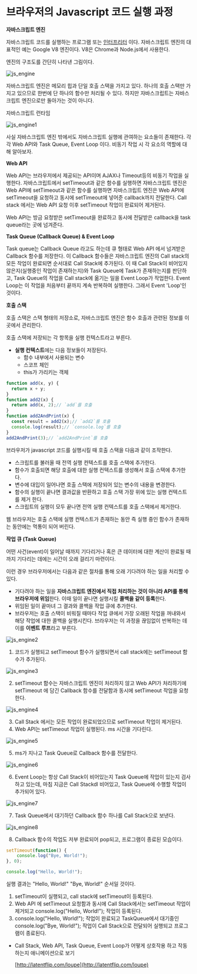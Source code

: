 # 브라우저의 Javascript 코드 실행 과정

**자바스크립트 엔진**

자바스크립트 코드를 실행하는 프로그램 또는 [인터프리터](https://www.notion.so/74cdfff7a06648be9f96872294987030) 이다. 자바스크립트 엔진의 대표적인 예는 Google V8 엔진이다. V8은 Chrome과 Node.js에서 사용한다.

엔진의 구조도를 간단히 나타낸 그림이다.

![js_engine](../Javascript/assets/js_engine.png)

자바스크립트 엔진은 메모리 힙과 단일 호출 스택을 가지고 있다. 하나의 호출 스택만 가지고 있으므로 한번에 단 하나의 함수만 처리될 수 있다. 하지만 자바스크립트는 자바스크립트 엔진으로만 돌아가는 것이 아니다. 

자바스크립트 런타임

![js_engine1](../Javascript/assets/js_engine1.png)

사실 자바스크립트 엔진 밖에서도 자바스크립트 실행에 관여하는 요소들이 존재한다. 각각 Web API와 Task Queue, Event Loop 이다. 비동기 작업 시 각 요소의 역할에 대해 알아보자.

**Web API**

Web API는 브라우저에서 제공되는 API이며 AJAX나 Timeout등의 비동기 작업을 실행한다. 자바스크립트에서 setTimeout과 같은 함수를 실행하면 자바스크립트 엔진은 Web API에 setTimeout과 같은 함수를 실행하면 자바스크립트 엔진은 Web API에 setTimeout을 요청하고 동시에 setTimeout에 넣어준 callback까지 전달한다. Call stack 에서는 Web API 요청 이후 setTimeout 작업이 완료되어 제거된다. 

Web API는 방금 요청받은 setTimeout을 완료하고 동시에 전달받은 callback을 task queue라는 곳에 넘겨준다.

**Task Queue (Callback Queue) & Event Loop**

Task queue는 Callback Queue 라고도 하는데 큐 형태로 Web API 에서 넘겨받은 Callback 함수를 저장한다. 이 Callback 함수들은 자바스크립트 엔진의 Call stack의 모든 작업이 완료되면 순서대로 Call Stack에 추가된다. 이 때 Call Stack이 비어있지 않은지(실행중인 작업이 존재하는지)와 Task Queue에 Task가 존재하는지를 판단하고, Task Queue의 작업을 Call stack에 옮기는 일을 Event Loop가 작업한다. Event Loop는 이 작업을 처음부터 끝까지 계속 반복하여 실행한다. 그래서 Event 'Loop'인 것이다.

**호출 스택**

호출 스택은 스택 형태의 저장소로, 자바스크립트 엔진은 함수 호출과 관련된 정보를 이 곳에서 관리한다.

호출 스택에 저장되는 각 항목을 실행 컨텍스트라고 부른다. 

- **실행 컨텍스트**에는 다음 정보들이 저장된다.
    - 함수 내부에서 사용되는 변수
    - 스코프 체인
    - this가 가리키는 객체

```jsx
function add(x, y) {
  return x + y;
}
function add2(x) {
  return add(x, 2);// `add`를 호출
}
function add2AndPrint(x) {
  const result = add2(x);// `add2`를 호출
  console.log(result);// `console.log`를 호출
}
add2AndPrint(3);// `add2AndPrint`를 호출
```

브라우저가 javascript 코드를 실행시킬 때 호출 스택을 다음과 같이 조작한다.

- 스크립트를 불러올 때 전역 실행 컨텍스트를 호출 스택에 추가한다.
- 함수가 호출되면 해당 호출에 대한 실행 컨텍스트를 생성해서 호출 스택에 추가한다.
- 변수에 대입이 일어나면 호출 스택에 저장되어 있는 변수의 내용을 변경한다.
- 함수의 실행이 끝나면 결과값을 반환하고 호출 스택 가장 위에 있는 실행 컨텍스트를 제거 한다.
- 스크립트의 실행이 모두 끝나면 전역 실행 컨텍스트를 호출 스택에서 제거한다.

웹 브라우저는 호출 스택에 실행 컨텍스트가 존재하는 동안 즉 실행 중인 함수가 존재하는 동안에는 먹통이 되어 버린다. 

**작업 큐 (Task Queue)**

어떤 사건(event)이 일어날 때까지 기다리거나 혹은 큰 데이터에 대한 계산이 완료될 때까지 기다리는 데에는 시간이 오래 걸리기 마련이다.

이런 경우 브라우저에서는 다음과 같은 절차를 통해 오래 기다려야 하는 일을 처리할 수 있다.

- 기다려야 하는 일을 **자바스크립트 엔진에서 직접 처리하는 것이 아니라 API를 통해 브라우저에 위임**한다. 이때 일이 끝나면 실행시킬 **콜백을 같이 등록**한다.
- 위임된 일이 끝마녀 그 결과와 콜백을 작업 큐에 추가한다.
- 브라우저는 호출 스택이 비워질 때마다 작업 큐에서 가장 오래된 작업을 꺼내와서 해당 작업에 대한 콜백을 실행시킨다. 브라우저는 이 과정을 끊임없이 반복하는 데 이를 **이벤트 루프**라고 부른다.

![js_engine2](../Javascript/assets/js_engine2.png)

1. 코드가 실행되고 setTimeout 함수가 실행되면서 call stack에는 setTimeout 함수가 추가된다.

![js_engine3](../Javascript/assets/js_engine3.png)

2. setTimeout 함수는 자바스크립트 엔진이 처리하지 않고 Web API가 처리하기에 setTimeout 에 담긴 Callback 함수를 전달함과 동시에 setTimeout 작업을 요청한다.

![js_engine4](../Javascript/assets/js_engine4.png)

3. Call Stack 에서는 모든 작업이 완료되었으므로 setTimeout 작업이 제거된다.
4. Web API는 setTimeout 작업이 실행된다. ms 시간을 기다린다.

![js_engine5](../Javascript/assets/js_engine5.png)

5. ms가 지나고 Task Queue로 Callback 함수를 전달한다.

![js_engine6](../Javascript/assets/js_engine6.png)

6. Event Loop는 항상 Call Stack이 비어있는지 Task Queue에 작업이 있는지 검사하고 있는데, 마침 지금은 Call Stackdl 비어있고, Task Queue에 수행할 작업이 추가되어 있다.

![js_engine7](../Javascript/assets/js_engine7.png)

7. Task Queue에서 대기하던 Callback 함수 하나를 Call Stack으로 보낸다.

![js_engine8](../Javascript/assets/js_engine8.png)

8. Callback 함수의 작업도 저부 완료되어 pop되고, 프로그램이 종료된 모습이다.

```jsx
setTimeout(function() {
	console.log("Bye, World!");
}, 0);

console.log("Hello, World!");
```

실행 결과는 "Hello, World!" "Bye, World!" 순서일 것이다. 

1. setTimeout이 실행되고, call stack에 setTimeout이 등록된다. 
2. Web API 에 setTimeout 요청함과 동시에 Call Stack에서는 setTimeout 작업이 제거되고 console.log("Hello, World!"); 작업이 등록된다. 
3. console.log("Hello, World!"); 작업이 완료되고 TaskQueue에서 대기중인 console.log("Bye, World!"); 작업이 Call Stack으로 전달되어 실행되고 프로그램이 종료된다.

- Call Stack, Web API, Task Queue, Event Loop가 어떻게 상호작용 하고 작동하는지 애니메이션으로 보기
    
    [http://latentflip.com/loupe](http://latentflip.com/loupe)